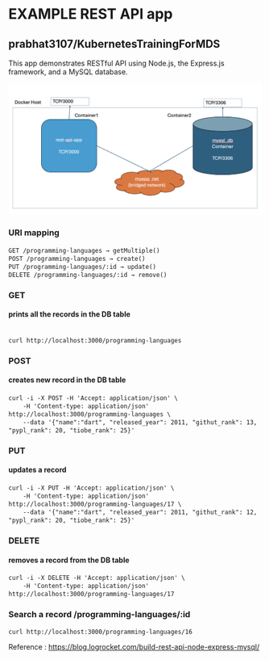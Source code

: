 
# EXAMPLE REST API app 

## prabhat3107/KubernetesTrainingForMDS
This app demonstrates RESTful API using Node.js, the Express.js framework, and a MySQL database.

![restApiApp.png](diagrams/restApiApp.png)

### URI mapping 
```text
GET /programming-languages → getMultiple()
POST /programming-languages → create()
PUT /programming-languages/:id → update()
DELETE /programming-languages/:id → remove()
```

### GET
#### prints all the records in the DB table 
```shell

curl http://localhost:3000/programming-languages
```

### POST 
#### creates new record in the DB table
```shell
curl -i -X POST -H 'Accept: application/json' \
    -H 'Content-type: application/json' http://localhost:3000/programming-languages \
    --data '{"name":"dart", "released_year": 2011, "githut_rank": 13, "pypl_rank": 20, "tiobe_rank": 25}'
```

### PUT
#### updates a record 
```shell
curl -i -X PUT -H 'Accept: application/json' \
    -H 'Content-type: application/json' http://localhost:3000/programming-languages/17 \
    --data '{"name":"dart", "released_year": 2011, "githut_rank": 12, "pypl_rank": 20, "tiobe_rank": 25}'
```

### DELETE 
#### removes a record from the DB table
```shell
curl -i -X DELETE -H 'Accept: application/json' \
    -H 'Content-type: application/json' http://localhost:3000/programming-languages/17
```
### Search a record  /programming-languages/:id

```shell
curl http://localhost:3000/programming-languages/16
```

Reference : 
https://blog.logrocket.com/build-rest-api-node-express-mysql/